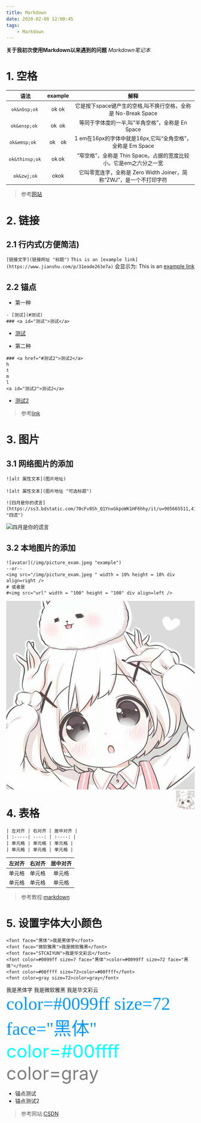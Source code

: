 ```yaml
---
title: Markdown
date: 2020-02-08 12:00:45
tags:  
    - Markdown
---
```

**关于我初次使用Markdown以来遇到的问题**
*Markdown笔记本*
<!-- more -->

# 1. 空格
| 语法 | example | 解释 |
| :----: | :----: | :----: |
| `ok&nbsp;ok`&nbsp; | ok&nbsp;ok | 它是按下space键产生的空格,叫不换行空格，全称是 No-Break Space |
| `ok&ensp;ok`&ensp; | ok&ensp;ok | 等同于字体度的一半,叫“半角空格”，全称是 En Space|
| `ok&emsp;ok`&emsp; | ok&emsp;ok | 1 em在16px的字体中就是16px,它叫“全角空格”，全称是 Em Space |
| `ok&thinsp;ok`&thinsp; | ok&thinsp;ok | “窄空格”，全称是 Thin Space。占据的宽度比较小。它是em之六分之一宽 |
| `ok&zwj;ok`&zwj; | ok&zwj;ok | 它叫零宽连字，全称是 Zero Width Joiner，简称“ZWJ”，是一个不打印字符 |

>参考[网站](https://www.jianshu.com/p/31eade263e7a "简书")

# 2. 链接
## 2.1 行内式(方便简洁)
`[链接文字](链接网址 "标题")`
`This is an [example link](https://www.jianshu.com/p/31eade263e7a)`
会显示为:&nbsp;This is an [example link](https://www.jianshu.com/p/31eade263e7a)
## 2.2 锚点
* 第一种
```
- [测试](#测试)
### <a id="测试">测试</a>
```
- [测试](#测试)
* 第二种
```
### <a href="#测试2">测试2</a>
h
t
m
l
<a id="测试2">测试2</a>
```
* <a href="#测试2">测试2</a>

> 参考[link](https://blog.csdn.net/wangzhibo666/article/details/88731227 "CSDN")

# 3. 图片
## 3.1 网络图片的添加
```
![alt 属性文本](图片地址)

![alt 属性文本](图片地址 "可选标题")
```
```
![四月是你的谎言](https://ss3.bdstatic.com/70cFv8Sh_Q1YnxGkpoWK1HF6hhy/it/u=905665511,4125694826&fm=26&gp=0.jpg "四谎")
```
![四月是你的谎言](https://ss3.bdstatic.com/70cFv8Sh_Q1YnxGkpoWK1HF6hhy/it/u=905665511,4125694826&fm=26&gp=0.jpg "四谎")

## 3.2 本地图片的添加
```
![avatar](/img/picture_exam.jpeg "example")
--or--
<img src="/img/picture_exam.jpeg " width = 10% height = 10% div align=right />
# 或者是
#<img src="url" width = "100" height = "100" div align=left />
```
![avatar](/img/picture_exam.jpeg "example")
<img src="/img/picture_exam.jpeg " width = 10% height = 10% div align=right />


# 4. 表格
```
| 左对齐 | 右对齐 | 居中对齐 |
| :-----| ----: | :----: |
| 单元格 | 单元格 | 单元格 |
| 单元格 | 单元格 | 单元格 |
```
| 左对齐 | 右对齐 | 居中对齐 |
| :-----| ----: | :----: |
| 单元格 | 单元格 | 单元格 |
| 单元格 | 单元格 | 单元格 |

>参考教程:[markdown](https://www.runoob.com/markdown/md-tutorial.html)

# 5. 设置字体大小颜色
```
<font face="黑体">我是黑体字</font>
<font face="微软雅黑">我是微软雅黑</font>
<font face="STCAIYUN">我是华文彩云</font>
<font color=#0099ff size=7 face="黑体">color=#0099ff size=72 face="黑体"</font>
<font color=#00ffff size=72>color=#00ffff</font>
<font color=gray size=72>color=gray</font>
```
<font face="黑体">我是黑体字</font>
<font face="微软雅黑">我是微软雅黑</font>
<font face="STCAIYUN">我是华文彩云</font>
<font color=#0099ff size=7 face="黑体">color=#0099ff size=72 face="黑体"</font>
<font color=#00ffff size=72>color=#00ffff</font>
<font color=gray size=72>color=gray</font>


- <a id="测试">锚点测试</a>
- <a id="测试2">锚点测试2</a>
>参考网站:[CSDN](https://blog.csdn.net/weixin_37998647/article/details/79428290 "CSDN")